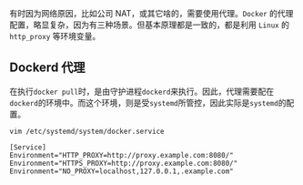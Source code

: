 有时因为网络原因，比如公司 NAT，或其它啥的，需要使用代理。`Docker` 的代理配置，略显复杂，因为有三种场景。但基本原理都是一致的，都是利用 `Linux` 的 `http_proxy` 等环境变量。
## Dockerd 代理
在执行`docker pull`时，是由守护进程`dockerd`来执行。因此，代理需要配在`dockerd`的环境中。而这个环境，则是受`systemd`所管控，因此实际是`systemd`的配置。
```shell
vim /etc/systemd/system/docker.service
```

```shell
[Service]
Environment="HTTP_PROXY=http://proxy.example.com:8080/" Environment="HTTPS_PROXY=http://proxy.example.com:8080/" Environment="NO_PROXY=localhost,127.0.0.1,.example.com"
```